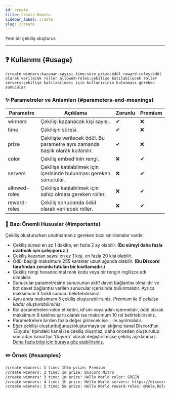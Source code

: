 ```yaml
---
id: create
title: create Komutu
sidebar_label: create
slug: /create
---
```

Yeni bir çekiliş oluşturur.

---

## ❓ Kullanımı {#usage}

`/create winners:kazanan-sayısı time:süre prize:ödül reward-roles:ödül olarak verilecek roller allowed-roles:çekilişe katılabilecek roller servers:çekilişe katılabilmesi için kullanıcının bulunması gereken sunucular`

### ✨ Parametreler ve Anlamları {#parameters-and-meanings}

| Parametre     | Açıklama                                                                      | Zorunlu | Premium |
|---------------|-------------------------------------------------------------------------------|---------|---------|
| winners       | Çekilişi kazanacak kişi sayısı.                                               | ✔       | ❌       |
| time          | Çekilişin süresi.                                                             | ✔       | ❌       |
| prize         | Çekilişte verilecek ödül. Bu parametre aynı zamanda başlık olarak kullanılır. | ✔       | ❌       |
| color         | Çekiliş embed'inin rengi.                                                     | ❌       | ✔       |
| servers       | Çekilişe katılabilmek için içerisinde bulunması gereken sunucular.            | ❌       | ✔       | 
| allowed-roles | Çekilişe katılabilmek için sahip olması gereken roller.                       | ❌       | ✔       |
| reward-roles  | Çekiliş sonucunda ödül olarak verilecek roller.                               | ❌       | ✔       |

### 💢 Bazı Önemli Hususlar {#importants}

Çekiliş oluştururken unutmamanız gereken bazı sınırlamalar vardır. 

* Çekiliş süresi en az 1 dakika, en fazla 2 ay olabilir. **(Bu süreyi daha fazla uzatmak için çalışıyoruz.)**
* Çekiliş kazanan sayısı en az 1 kişi, en fazla 20 kişi olabilir.
* Ödül başlığı maksimum 255 karakter uzunluğunda olabilir. **(Bu Discord tarafından zorunlu tutulan bir kısıtlamadır.)**
* Çekiliş rengi hexadecimal renk kodu veya bir rengin ingilizce adı olmalıdır.
* Sunucular parametresine sunucunun aktif davet bağlantısı olmalıdır ve bot davet bağlantısı verilen sunucular içerisinde bulunmalıdır. Ayrıca maksimum 3 farklı sunucu belirtebilirsiniz.
* Aynı anda maksimum 5 çekiliş oluşturabilirsiniz. *Premium ile 8 çekilişe kadar oluşturabilirsiniz.*
* Rol parametreleri rolün etiketini, id'sini veya adını içermelidir, ödül olarak maksimum 8 katılma şartı olarak ise maksimum 10 rol belirtebilirsiniz.
* Parametrelere birden fazla değer girilecek ise `,` ile ayrılmalıdır.
* Eğer çekilişi oluşturduğunuz/oluşturmaya çalıştığınız kanal Discord'un _'Duyuru'_ tipindeki kanal ise çekiliş oluşmaz,
  daha önceden oluşturulup sonradan kanal tipi _'Duyuru'_ olarak değiştirilmişse çekiliş açıklanmaz. 
  [Daha fazla bilgi için buraya göz atabilirsiniz.](/docs/general/faq#can-asena-giveaway-announcement-channel)

### ✏️ Örnek {#examples}

```markdown
/create winners: 1 time: 1h5m prize: Premium
/create winners: 2 time: 1m prize: Discord Nitro
/create winners: 3 time: 1m prize: Hello World color: GREEN
/create winners: 4 time: 1h prize: Hello World servers: https://discord.gg/invite
/create winners: 5 time: 5m prize: Hello World reward-roles: @Role,RoleID allowed-roles: @Role,RoleID
```